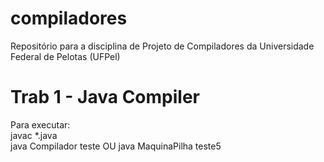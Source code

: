 # compiladores
Repositório para a disciplina de Projeto de Compiladores da Universidade Federal de Pelotas (UFPel)
# Trab 1 - Java Compiler
Para executar: \
javac *.java \
java Compilador teste OU java MaquinaPilha teste5
